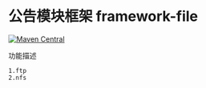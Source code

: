 # 公告模块框架 framework-file
[![Maven Central](https://maven-badges.herokuapp.com/maven-central/com.github.fartherp/framework-file/badge.svg)](https://maven-badges.herokuapp.com/maven-central/com.github.fartherp/framework-file/)

功能描述

```
1.ftp
2.nfs
```